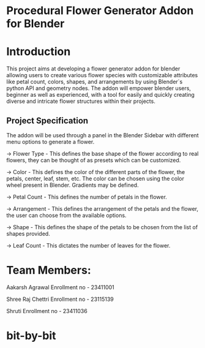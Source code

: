 
# Procedural Flower Generator Addon for Blender


# Introduction
This project aims at developing a flower generator addon for blender allowing users to create various flower species with customizable attributes like petal count, colors, shapes, and arrangements by using Blender`s python API and geometry nodes. The addon will empower blender users, beginner as well as experienced,  with a tool for easily and quickly creating diverse and intricate flower structures within their projects.



## Project Specification

The addon will be used through a panel in the Blender Sidebar with different menu
options to generate a flower.

-> Flower Type - This defines the base shape of the flower according to real flowers, they can be thought of as presets which can be customized.

-> Color - This defines the color of the different parts of the flower, the petals, center, leaf, stem, etc. The color can be chosen using the color wheel present in Blender. Gradients may be defined.

-> Petal Count - This defines the number of petals in the flower.

-> Arrangement - This defines the arrangement of the petals and the flower, the user can choose from the available options.

-> Shape - This defines the shape of the petals to be chosen from the list of shapes
provided.

-> Leaf Count - This dictates the number of leaves for the flower.

# Team Members:
Aakarsh Agrawal
Enrollment no - 23411001

Shree Raj Chettri
Enrollment no - 23115139

Shruti
Enrollment no - 23411036
# bit-by-bit
